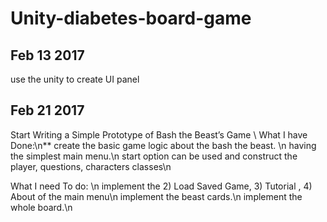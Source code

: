 # Unity-diabetes-board-game

## Feb 13 2017
use the unity to create UI panel


## Feb 21 2017
Start Writing a Simple Prototype of Bash the Beast’s Game \\
What I have Done:\n**
create the basic game logic about the bash the beast. \n
having the simplest main menu.\n
start option can be used and construct the player, questions, characters classes\n

What I need To do: \n
implement the 2) Load Saved Game, 3) Tutorial , 4) About of the main menu\n
implement the beast cards.\n
implement the whole board.\n


